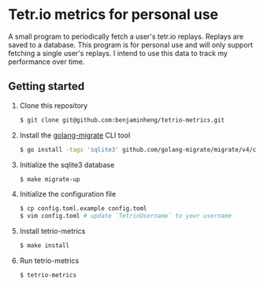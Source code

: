 # Tetr.io metrics for personal use

A small program to periodically fetch a user's tetr.io replays. Replays are
saved to a database. This program is for personal use and will only support
fetching a single user's replays. I intend to use this data to track my
performance over time.

## Getting started

1. Clone this repository
    ```bash
    $ git clone git@github.com:benjaminheng/tetrio-metrics.git
    ```
2. Install the [golang-migrate](https://github.com/golang-migrate/migrate) CLI tool
    ```bash
    $ go install -tags 'sqlite3' github.com/golang-migrate/migrate/v4/cmd/migrate@latest
    ```
3. Initialize the sqlite3 database
    ```bash
    $ make migrate-up
    ```
4. Initialize the configuration file
    ```bash
    $ cp config.toml.example config.toml
    $ vim config.toml # update `TetrioUsername` to your username
    ```
5. Install tetrio-metrics
    ```bash
    $ make install
    ```
6. Run tetrio-metrics
    ```
    $ tetrio-metrics
    ```
